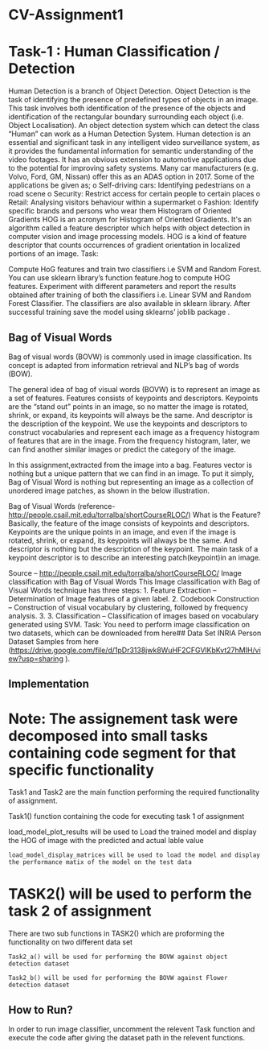 # CV-Assignment1
# Task-1 : Human Classification / Detection
Human Detection is a branch of Object Detection. Object Detection is the task of identifying the presence of predefined types of objects in an image. This task involves both identification of the presence of the objects and identification of the rectangular boundary surrounding each object (i.e. Object Localisation). An object detection system which can detect the class “Human” can work as a Human Detection System.
Human detection is an essential and significant task in any intelligent video surveillance system, as it provides the fundamental information for semantic understanding of the video footages. It has an obvious extension to automotive applications due to the potential for improving safety systems. Many car manufacturers (e.g. Volvo, Ford, GM, Nissan) offer this as an ADAS option in 2017. Some of the applications be given as;
o Self-driving cars: Identifying pedestrians on a road scene
o Security: Restrict access for certain people to certain places
o Retail: Analysing visitors behaviour within a supermarket
o Fashion: Identify specific brands and persons who wear them
Histogram of Oriented Gradients
HOG is an acronym for Histogram of Oriented Gradients. It's an algorithm called a feature descriptor which helps with object detection in computer vision and image processing models. HOG is a kind of feature descriptor that counts occurrences of gradient orientation in localized portions of an image.
Task:


Compute HoG features and train two classifiers i.e SVM and Random Forest. You can use sklearn library’s function feature.hog to compute HOG features. Experiment with different parameters and report the results obtained after training of both the classifiers i.e. Linear SVM and Random Forest Classifier. The classifiers are also available in sklearn library.
After successful training save the model using sklearns’ joblib package .


## Bag of Visual Words

Bag of visual words (BOVW) is commonly used in image classification. Its concept is adapted from information retrieval and NLP’s bag of words (BOW).

The general idea of bag of visual words (BOVW) is to represent an image as a set of features. Features consists of keypoints and descriptors. Keypoints are the “stand out” points in an image, so no matter the image is rotated, shrink, or expand, its keypoints will always be the same. And descriptor is the description of the keypoint. We use the keypoints and descriptors to construct vocabularies and represent each image as a frequency histogram of features that are in the image. From the frequency histogram, later, we can find another similar images or predict the category of the image.

In this assignment,extracted from the image into a bag. Features vector is nothing but a unique pattern that we can find in an image. To put it simply, Bag of Visual Word is nothing but representing an image as a collection of unordered image patches, as shown in the below illustration.

Bag of Visual Words (reference- http://people.csail.mit.edu/torralba/shortCourseRLOC/) What is the Feature? Basically, the feature of the image consists of keypoints and descriptors. Keypoints are the unique points in an image, and even if the image is rotated, shrink, or expand, its keypoints will always be the same. And descriptor is nothing but the description of the keypoint. The main task of a keypoint descriptor is to describe an interesting patch(keypoint)in an image.

Source – http://people.csail.mit.edu/torralba/shortCourseRLOC/ Image classification with Bag of Visual Words This Image classification with Bag of Visual Words technique has three steps: 1. Feature Extraction – Determination of Image features of a given label. 
2. Codebook Construction – Construction of visual vocabulary by clustering, followed by frequency analysis. 
3. 3. Classification – Classification of images based on vocabulary generated using SVM.
Task:
You need to perform image classification on two datasets, which can be downloaded from here## Data Set
INRIA Person Dataset Samples from here (https://drive.google.com/file/d/1pDr3138jwk8WuHF2CFGVlKbKvt27hMIH/view?usp=sharing ).

## Implementation

# Note: The assignement task were decomposed into small tasks containing code segment for that specific functionality
  Task1 and Task2 are the main function performing the required functionality of assignment.

  Task1() function containing the code for executing task 1 of assignment
    
   load_model_plot_results will be used to Load the trained model and display the HOG of image with the predicted and actual lable value


    load_model_display_matrices will be used to load the model and display the performance matix of the model on the test data

 # TASK2() will be used to perform the task 2 of assignment
 
  There are two sub functions in TASK2() which are proforming the functionality on two different data set  

    Task2_a() will be used for performing the BOVW against object detection dataset
   
    Task2_b() will be used for performing the BOVW against Flower detection dataset

    



## How to Run?

In order to run image classifier, uncomment the relevent Task function and execute the code after giving the  dataset path in the relevent functions.
